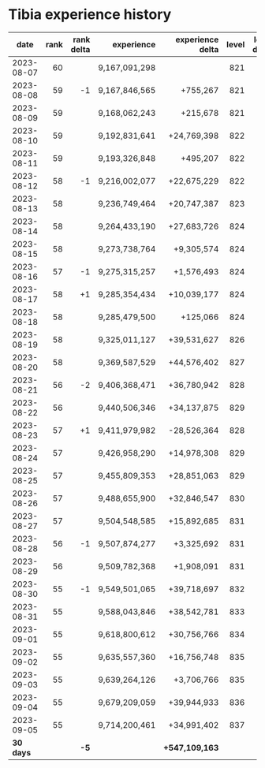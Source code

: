 # Tibia experience history

<!-- START AUTO-UPDATED SECTION -->
| date        | rank | rank delta |    experience | experience delta | level | level delta |
| ----------- | ---: | ---------: | ------------: | ---------------: | ----: | ----------: |
| 2023-08-07  |   60 |            | 9,167,091,298 |                  |   821 |
| 2023-08-08  |   59 |         -1 | 9,167,846,565 |         +755,267 |   821 |
| 2023-08-09  |   59 |            | 9,168,062,243 |         +215,678 |   821 |
| 2023-08-10  |   59 |            | 9,192,831,641 |      +24,769,398 |   822 |          +1 |
| 2023-08-11  |   59 |            | 9,193,326,848 |         +495,207 |   822 |
| 2023-08-12  |   58 |         -1 | 9,216,002,077 |      +22,675,229 |   822 |
| 2023-08-13  |   58 |            | 9,236,749,464 |      +20,747,387 |   823 |          +1 |
| 2023-08-14  |   58 |            | 9,264,433,190 |      +27,683,726 |   824 |          +1 |
| 2023-08-15  |   58 |            | 9,273,738,764 |       +9,305,574 |   824 |
| 2023-08-16  |   57 |         -1 | 9,275,315,257 |       +1,576,493 |   824 |
| 2023-08-17  |   58 |         +1 | 9,285,354,434 |      +10,039,177 |   824 |
| 2023-08-18  |   58 |            | 9,285,479,500 |         +125,066 |   824 |
| 2023-08-19  |   58 |            | 9,325,011,127 |      +39,531,627 |   826 |          +2 |
| 2023-08-20  |   58 |            | 9,369,587,529 |      +44,576,402 |   827 |          +1 |
| 2023-08-21  |   56 |         -2 | 9,406,368,471 |      +36,780,942 |   828 |          +1 |
| 2023-08-22  |   56 |            | 9,440,506,346 |      +34,137,875 |   829 |          +1 |
| 2023-08-23  |   57 |         +1 | 9,411,979,982 |      -28,526,364 |   828 |          -1 |
| 2023-08-24  |   57 |            | 9,426,958,290 |      +14,978,308 |   829 |          +1 |
| 2023-08-25  |   57 |            | 9,455,809,353 |      +28,851,063 |   829 |
| 2023-08-26  |   57 |            | 9,488,655,900 |      +32,846,547 |   830 |          +1 |
| 2023-08-27  |   57 |            | 9,504,548,585 |      +15,892,685 |   831 |          +1 |
| 2023-08-28  |   56 |         -1 | 9,507,874,277 |       +3,325,692 |   831 |
| 2023-08-29  |   56 |            | 9,509,782,368 |       +1,908,091 |   831 |
| 2023-08-30  |   55 |         -1 | 9,549,501,065 |      +39,718,697 |   832 |          +1 |
| 2023-08-31  |   55 |            | 9,588,043,846 |      +38,542,781 |   833 |          +1 |
| 2023-09-01  |   55 |            | 9,618,800,612 |      +30,756,766 |   834 |          +1 |
| 2023-09-02  |   55 |            | 9,635,557,360 |      +16,756,748 |   835 |          +1 |
| 2023-09-03  |   55 |            | 9,639,264,126 |       +3,706,766 |   835 |
| 2023-09-04  |   55 |            | 9,679,209,059 |      +39,944,933 |   836 |          +1 |
| 2023-09-05  |   55 |            | 9,714,200,461 |      +34,991,402 |   837 |          +1 |
| **30 days** |      |     **-5** |               | **+547,109,163** |       |     **+16** |
<!-- END AUTO-UPDATED SECTION -->
